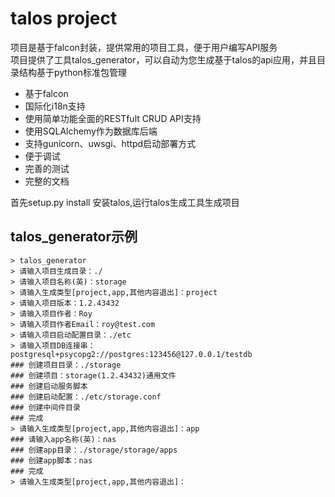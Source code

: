 talos project
=======================
项目是基于falcon封装，提供常用的项目工具，便于用户编写API服务</br>
项目提供了工具talos_generator，可以自动为您生成基于talos的api应用，并且目录结构基于python标准包管理

* 基于falcon
* 国际化i18n支持
* 使用简单功能全面的RESTfult CRUD API支持
* 使用SQLAlchemy作为数据库后端
* 支持gunicorn、uwsgi、httpd启动部署方式
* 便于调试
* 完善的测试
* 完整的文档

首先setup.py install 安装talos,运行talos生成工具生成项目

## talos_generator示例

```
> talos_generator
> 请输入项目生成目录：./
> 请输入项目名称(英)：storage
> 请输入生成类型[project,app,其他内容退出]：project
> 请输入项目版本：1.2.43432
> 请输入项目作者：Roy
> 请输入项目作者Email：roy@test.com
> 请输入项目启动配置目录：./etc
> 请输入项目DB连接串：postgresql+psycopg2://postgres:123456@127.0.0.1/testdb
### 创建项目目录：./storage
### 创建项目：storage(1.2.43432)通用文件
### 创建启动服务脚本
### 创建启动配置：./etc/storage.conf
### 创建中间件目录
### 完成
> 请输入生成类型[project,app,其他内容退出]：app
### 请输入app名称(英)：nas
### 创建app目录：./storage/storage/apps
### 创建app脚本：nas
### 完成
> 请输入生成类型[project,app,其他内容退出]：
```

</br>
